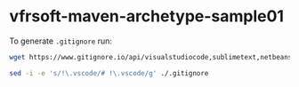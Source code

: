 # vfrsoft-maven-archetype-sample01

To generate `.gitignore` run:

``` bash
wget https://www.gitignore.io/api/visualstudiocode,sublimetext,netbeans,maven,linux,java,intellij+iml,intellij+all,intellij,eclipse --output-document=".gitignore"

sed -i -e 's/!\.vscode/# !\.vscode/g' ./.gitignore
```
